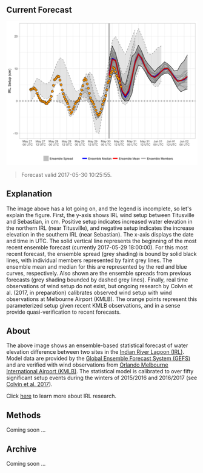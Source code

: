 Current Forecast
----------------

[![](img/raw_setup.png)](https://bhlmn.github.io/IRLSetup/img/raw_setup.png)

> Forecast valid 2017-05-30 10:25:55.

Explanation
-----------

The image above has a lot going on, and the legend is incomplete, so
let's explain the figure. First, the y-axis shows IRL wind setup between
Titusville and Sebastian, in cm. Positive setup indicates increased
water elevation in the northern IRL (near Titusville), and negative
setup indicates the increase elevation in the southern IRL (near
Sebastian). The x-axis displays the date and time in UTC. The solid
vertical line represents the beginning of the most recent ensemble
forecast (currently 2017-05-29 18:00:00). For this most recent forecast,
the ensemble spread (grey shading) is bound by solid black lines, with
individual members represented by faint grey lines. The ensemble mean
and median for this are represented by the red and blue curves,
respectively. Also shown are the ensemble spreads from previous
forecasts (grey shading bounded by dashed grey lines). Finally, real
time observations of wind setup do not exist, but ongoing research by
Colvin et al. (2017, in preparation) calibrates observed wind setup with
wind observations at Melbourne Airport (KMLB). The orange points
represent this parameterized setup given recent KMLB observations, and
in a sense provide quasi-verification to recent forecasts.

About
-----

The above image shows an ensemble-based statistical forecast of water
elevation difference between two sites in the [Indian River Lagoon
(IRL)](https://en.wikipedia.org/wiki/Indian_River_Lagoon). Model data
are provided by the [Global Ensemble Forecast System
(GEFS)](https://www.ncdc.noaa.gov/data-access/model-data/model-datasets/global-ensemble-forecast-system-gefs)
and are verified with wind observations from [Orlando Melbourne
International Airport
(KMLB)](https://en.wikipedia.org/wiki/Orlando_Melbourne_International_Airport).
The statistical model is calibrated to over fifty significant setup
events during the winters of 2015/2016 and 2016/2017 (see [Colvin et al.
2017]()).

Click [here](irl.html) to learn more about IRL research.

Methods
-------

Coming soon ...

Archive
-------

Coming soon ...
